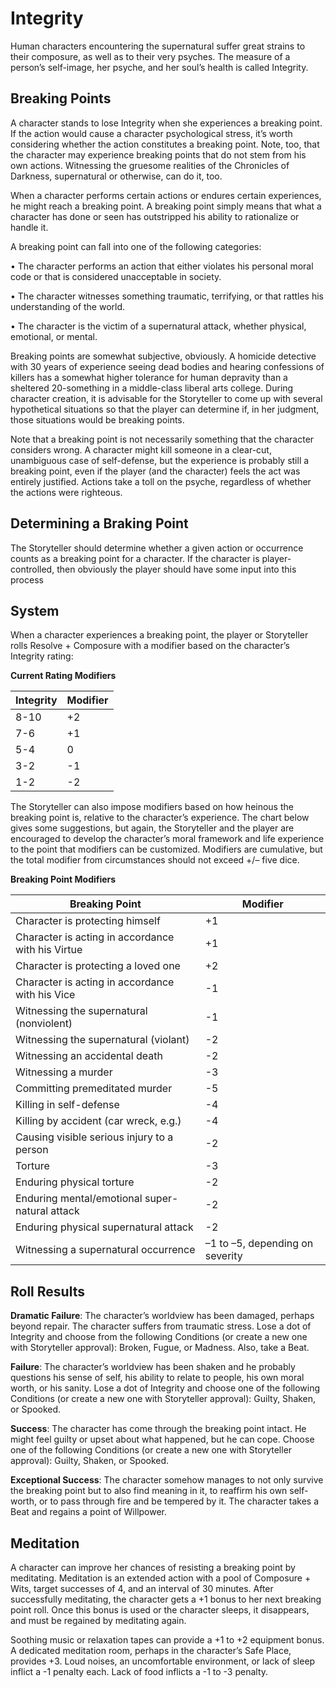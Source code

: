 # Integrity
Human characters encountering the supernatural suffer great strains to their composure, as well as to their very
psyches. The measure of a person’s self-image, her psyche,
and her soul’s health is called Integrity. 

## Breaking Points

A character stands to lose Integrity when she experiences
a breaking point. If the action would cause a character psychological stress, it’s worth considering whether the action
constitutes a breaking point. Note, too, that the character may
experience breaking points that do not stem from his own
actions. Witnessing the gruesome realities of the Chronicles
of Darkness, supernatural or otherwise, can do it, too.

When a character performs certain actions or endures
certain experiences, he might reach a breaking point. A breaking point simply means that what a character has done
or seen has outstripped his ability to rationalize or handle it.

A breaking point can fall into one of the following
categories:

• The character performs an action that either violates
his personal moral code or that is considered unacceptable in society.

• The character witnesses something traumatic, terrifying, or that rattles his understanding of the world.

• The character is the victim of a supernatural attack,
whether physical, emotional, or mental.

Breaking points are somewhat subjective, obviously. A
homicide detective with 30 years of experience seeing dead
bodies and hearing confessions of killers has a somewhat higher
tolerance for human depravity than a sheltered 20-something
in a middle-class liberal arts college. During character creation,
it is advisable for the Storyteller to come up with several hypothetical situations so that the player can determine if, in her
judgment, those situations would be breaking points. 

Note that a breaking point is not necessarily something
that the character considers wrong. A character might kill
someone in a clear-cut, unambiguous case of self-defense, but
the experience is probably still a breaking point, even if the
player (and the character) feels the act was entirely justified.
Actions take a toll on the psyche, regardless of whether the
actions were righteous.

## Determining a Braking Point

The Storyteller should determine whether a given action
or occurrence counts as a breaking point for a character. If
the character is player-controlled, then obviously the player
should have some input into this process 

## System

When a character experiences a breaking point, the player
or Storyteller rolls Resolve + Composure with a modifier
based on the character’s Integrity rating:

**Current Rating Modifiers**
<table class="table-auto">
  <thead>
    <tr>
      <th>Integrity</th>
      <th>Modifier</th>
    </tr>
  </thead>
  <tbody>
    <tr>
      <td>8-10</td>
      <td>+2</td>
    </tr>
    <tr>
      <td>7-6</td>
      <td>+1</td>
    </tr>
    <tr>
      <td>5-4</td>
      <td>0</td>
    </tr>
    <tr>
      <td>3-2</td>
      <td>-1</td>
    </tr>
    <tr>
      <td>1-2</td>
      <td>-2</td>
    </tr>
  </tbody>
</table>

The Storyteller can also impose modifiers based on how heinous the breaking point is, relative to the character’s experience.
The chart below gives some suggestions, but again, the Storyteller
and the player are encouraged to develop the character’s moral
framework and life experience to the point that modifiers can be customized. Modifiers are cumulative, but the total modifier
from circumstances should not exceed +/– five dice.

**Breaking Point Modifiers**
<table class="table-auto">
  <thead>
    <tr>
      <th>Breaking Point</th>
      <th>Modifier</th>
    </tr>
  </thead>
  <tbody>
    <tr>
      <td>Character is protecting himself</td>
      <td>+1</td>
    </tr>
    <tr>
      <td>Character is acting in accordance with his Virtue</td>
      <td>+1</td>
    </tr>
    <tr>
      <td>Character is protecting a loved one</td>
      <td>+2</td>
    </tr>
    <tr>
      <td>Character is acting in accordance with his Vice</td>
      <td>-1</td>
    </tr>
    <tr>
      <td>Witnessing the supernatural (nonviolent)</td>
      <td>-1</td>
    </tr>
    <tr>
      <td>Witnessing the supernatural (violant)</td>
      <td>-2</td>
    </tr>
    <tr>
      <td>Witnessing an accidental death</td>
      <td>-2</td>
    </tr>
    <tr>
      <td>Witnessing a murder</td>
      <td>-3</td>
    </tr>
    <tr>
      <td>Committing premeditated murder</td>
      <td>-5</td>
    </tr>
    <tr>
      <td>Killing in self-defense</td>
      <td>-4</td>
    </tr>
    <tr>
      <td>Killing by accident (car wreck, e.g.)</td>
      <td>-4</td>
    </tr>
    <tr>
      <td>Causing visible serious injury to a person</td>
      <td>-2</td>
    </tr>
    <tr>
      <td>Torture</td>
      <td>-3</td>
    </tr>
    <tr>
      <td>Enduring physical torture</td>
      <td>-2</td>
    </tr>
    <tr>
      <td>Enduring mental/emotional super- natural attack</td>
      <td>-2</td>
    </tr>
    <tr>
      <td>Enduring physical supernatural attack</td>
      <td>-2</td>
    </tr>
    <tr>
      <td>Witnessing a supernatural occurrence</td>
      <td>–1 to –5, depending on severity</td>
    </tr>
  </tbody>
</table>

## Roll Results
**Dramatic Failure**: The character’s worldview has been
damaged, perhaps beyond repair. The character suffers from
traumatic stress. Lose a dot of Integrity and choose from the
following Conditions (or create a new one with Storyteller
approval): Broken, Fugue, or Madness. Also, take a Beat.

**Failure**: The character’s worldview has been shaken and he
probably questions his sense of self, his ability to relate to people,
his own moral worth, or his sanity. Lose a dot of Integrity and
choose one of the following Conditions (or create a new one
with Storyteller approval): Guilty, Shaken, or Spooked.

**Success**: The character has come through the breaking point intact. He might feel guilty or upset about what
happened, but he can cope. Choose one of the following
Conditions (or create a new one with Storyteller approval):
Guilty, Shaken, or Spooked.

**Exceptional Success**: The character somehow manages to
not only survive the breaking point but to also find meaning
in it, to reaffirm his own self-worth, or to pass through fire and be tempered by it. The character takes a Beat
and regains a point of Willpower.

## Meditation

A character can improve her chances of resisting
a breaking point by meditating. Meditation is an
extended action with a pool of Composure + Wits,
target successes of 4, and an interval of 30 minutes.
After successfully meditating, the character gets a
+1 bonus to her next breaking point roll. Once this
bonus is used or the character sleeps, it disappears,
and must be regained by meditating again.

Soothing music or relaxation tapes can provide a
+1 to +2 equipment bonus. A dedicated meditation
room, perhaps in the character’s Safe Place, provides
+3. Loud noises, an uncomfortable environment, or
lack of sleep inflict a -1 penalty each. Lack of food
inflicts a -1 to -3 penalty. 